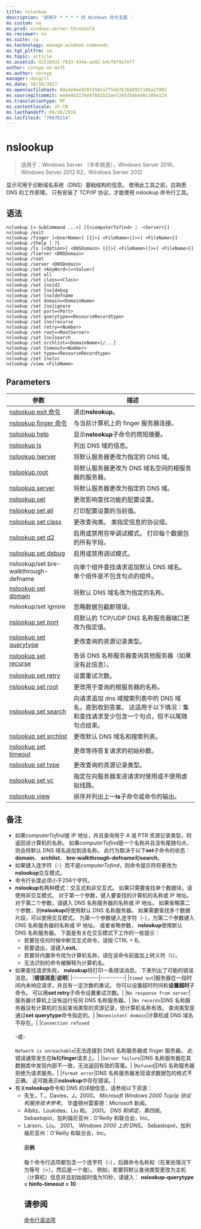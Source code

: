 ```yaml
---
title: nslookup
description: '适用于 * * * * 的 Windows 命令主题 '
ms.custom: na
ms.prod: windows-server-threshold
ms.reviewer: na
ms.suite: na
ms.technology: manage-windows-commands
ms.tgt_pltfrm: na
ms.topic: article
ms.assetid: 41516932-7833-434a-aa92-b4cf0f9a7ef7
author: coreyp-at-msft
ms.author: coreyp
manager: dongill
ms.date: 10/16/2017
ms.openlocfilehash: 84e3e9ee920f458ca775dd7b76d892f10ba2f992
ms.sourcegitcommit: ee8e0b217be6f6b2532ee7265fb4be00c106e124
ms.translationtype: MT
ms.contentlocale: zh-CN
ms.lasthandoff: 09/10/2019
ms.locfileid: "70878114"
---
```

# <a name="nslookup"></a>nslookup

>适用于：Windows Server （半年频道），Windows Server 2016，Windows Server 2012 R2，Windows Server 2012

显示可用于诊断域名系统（DNS）基础结构的信息。 使用此工具之前，应熟悉 DNS 的工作原理。 只有安装了 TCP/IP 协议，才能使用 nslookup 命令行工具。
## <a name="syntax"></a>语法

```
nslookup [<-SubCommand ...>] [{<computerTofind> | -<Server>}]
nslookup /exit
nslookup /finger [<UserName>] [{[>] <FileName>|[>>] <FileName>}]
nslookup /{help | ?}
nslookup /ls [<Option>] <DNSDomain> [{[>] <FileName>|[>>] <FileName>}]
nslookup /lserver <DNSDomain> 
nslookup /root 
nslookup /server <DNSDomain>
nslookup /set <KeyWord>[=<Value>]
nslookup /set all 
nslookup /set class=<Class>
nslookup /set [no]d2
nslookup /set [no]debug
nslookup /set [no]defname
nslookup /set domain=<DomainName>
nslookup /set [no]ignore
nslookup /set port=<Port>
nslookup /set querytype=<ResourceRecordtype>
nslookup /set [no]recurse
nslookup /set retry=<Number>
nslookup /set root=<RootServer>
nslookup /set [no]search
nslookup /set srchlist=<DomainName>[/...]
nslookup /set timeout=<Number>
nslookup /set type=<ResourceRecordtype>
nslookup /set [no]vc
nslookup /view <FileName>
```

## <a name="parameters"></a>Parameters

|                       参数                       |                                                                                                         描述                                                                                                         |
|-------------------------------------------------------|-----------------------------------------------------------------------------------------------------------------------------------------------------------------------------------------------------------------------------|
|   [nslookup exit 命令](nslookup-exit-command.md)   |                                                                                                     退出**nslookup**。                                                                                                     |
| [nslookup finger 命令](nslookup-finger-command.md) |                                                                                  与当前计算机上的 finger 服务器连接。                                                                                   |
|           [nslookup help](nslookup-help.md)           |                                                                                    显示**nslookup**子命令的简短摘要。                                                                                    |
|             [nslookup ls](nslookup-ls.md)             |                                                                                             列出 DNS 域的信息。                                                                                             |
|        [nslookup lserver](nslookup-lserver.md)        |                                                                                   将默认服务器更改为指定的 DNS 域。                                                                                   |
|           [nslookup root](nslookup-root.md)           |                                                                     将默认服务器更改为 DNS 域名空间的根服务器的服务器。                                                                     |
|         [nslookup server](nslookup-server.md)         |                                                                                   将默认服务器更改为指定的 DNS 域。                                                                                   |
|            [nslookup set](nslookup-set.md)            |                                                                              更改影响查找功能的配置设置。                                                                               |
|        [nslookup set all](nslookup-set-all.md)        |                                                                                  打印配置设置的当前值。                                                                                   |
|      [nslookup set class](nslookup-set-class.md)      |                                                                     更改查询类。 类指定信息的协议组。                                                                     |
|         [nslookup set d2](nslookup-set-d2.md)         |                                                                     启用或禁用穷举调试模式。 打印每个数据包的所有字段。                                                                      |
|      [nslookup set debug](nslookup-set-debug.md)      |                                                                                               启用或禁用调试模式。                                                                                               |
|                 nslookup/set bre-walkthrough-defname                 |                                            向单个组件查找请求追加默认 DNS 域名。 单个组件是不包含句点的组件。                                            |
|     [nslookup set domain](nslookup-set-domain.md)     |                                                                                 将默认 DNS 域名改为指定的名称。                                                                                  |
|                 nslookup/set ignore                  |                                                                                              忽略数据包截断错误。                                                                                              |
|       [nslookup set port](nslookup-set-port.md)       |                                                                          将默认的 TCP/UDP DNS 名称服务器端口更改为指定值。                                                                           |
|  [nslookup set querytype](nslookup-set-querytype.md)  |                                                                                       更改查询的资源记录类型。                                                                                       |
|    [nslookup set recurse](nslookup-set-recurse.md)    |                                                                    告诉 DNS 名称服务器查询其他服务器（如果没有此信息）。                                                                    |
|      [nslookup set retry](nslookup-set-retry.md)      |                                                                                                 设置重试次数。                                                                                                 |
|       [nslookup set root](nslookup-set-root.md)       |                                                                                    更改用于查询的根服务器的名称。                                                                                    |
|     [nslookup set search](nslookup-set-search.md)     | 向请求追加 dns 域搜索列表中的 DNS 域名，直到收到答案。 这适用于以下情况：集和查找请求至少包含一个句点，但不以尾随句点结束。 |
|   [nslookup set srchlist](nslookup-set-srchlist.md)   |                                                                                    更改默认 DNS 域名和搜索列表。                                                                                     |
|    [nslookup set timeout](nslookup-set-timeout.md)    |                                                                           更改等待答复请求的初始秒数。                                                                           |
|       [nslookup set type](nslookup-set-type.md)       |                                                                                       更改查询的资源记录类型。                                                                                       |
|         [nslookup set vc](nslookup-set-vc.md)         |                                                                     指定在向服务器发送请求时使用或不使用虚拟线路。                                                                      |
|           [nslookup view](nslookup-view.md)           |                                                                          排序并列出上一**ls**子命令或命令的输出。                                                                          |

## <a name="remarks"></a>备注
- 如果*computerTofind*是 IP 地址，并且查询用于 A 或 PTR 资源记录类型，则返回该计算机的名称。 如果*computerTofind*是一个名称并且没有尾随句点，则会将默认 DNS 域名追加到该名称。 此行为取决于以下**set**子命令的状态： **domain**、 **srchlist**、 **bre-walkthrough-defname**和**search**。
- 如果键入连字符（-）而不是*computerTofind*，则命令提示符将更改为**nslookup**交互模式。
- 命令行长度必须小于256个字符。
- **nslookup**有两种模式：交互式和非交互式。
  如果只需要查找单个数据块，请使用非交互模式。 对于第一个参数，键入要查找的计算机的名称或 IP 地址。 对于第二个参数，请键入 DNS 名称服务器的名称或 IP 地址。 如果省略第二个参数，则**nslookup**将使用默认 DNS 名称服务器。
  如果需要查找多个数据片段，可以使用交互模式。 为第一个参数键入连字符（-），为第二个参数键入 DNS 名称服务器的名称或 IP 地址。 或者省略参数， **nslookup**使用默认 DNS 名称服务器。 下面是有关在交互模式下工作的一些提示：
  -   若要在任何时候中断交互式命令，请按 CTRL + B。
  -   若要退出，请键入**exit**。
  -   若要将内置命令视为计算机名称，请在该命令前面加上转义符（\\）。
  -   无法识别的命令被解释为计算机名。
- 如果查找请求失败， **nslookup**将打印一条错误消息。 下表列出了可能的错误消息。
  |**错误消息**|**说明**|
  |-----------|----------|
  |`timed out`|服务器在一段时间内未响应请求，并且有一定次数的重试。 你可以设置超时时间和**设置超时**子命令。 可以用**set retry**子命令设置重试次数。|
  |`No response from server`|服务器计算机上没有运行任何 DNS 名称服务器。|
  |`No records`|DNS 名称服务器没有计算机的当前查询类型的资源记录，但计算机名称有效。 查询类型是通过**set querytype**命令指定的。|
  |`Nonexistent domain`|计算机或 DNS 域名不存在。|
  |`Connection refused`<br /><br />-或-<br /><br />`Network is unreachable`|无法连接到 DNS 名称服务器或 finger 服务器。 此错误通常发生在**ls**和**finger**请求上。|
  |`Server failure`|DNS 名称服务器在其数据库中发现内部不一致，无法返回有效的答案。|
  |`Refused`|DNS 名称服务器拒绝为请求服务。|
  |`format error`|DNS 名称服务器发现请求数据包的格式不正确。 这可能表示**nslookup**中存在错误。|
- 有关**nslookup**命令和 DNS 的详细信息，请参阅以下资源：
  - 先生，T.，Davies，J。2000。 *Microsoft Windows 2000 Tcp/ip 协议和服务技术参考*。 华盛顿州雷蒙德：Microsoft 新闻。
  - Albitz、Loukides、Liu 和。 2001。 *DNS 和绑定，第四版*。 Sebastopol，加利福尼亚州：O'Reilly 和联合会，Inc。
  - Larson、Liu。 2001。 *Windows 2000 上的 DNS*。 Sebastopol，加利福尼亚州：O'Reilly 和联合会，Inc。
    #### <a name="examples"></a>示例
    每个命令行选项都包含一个连字符（-），后跟命令名称和（在某些情况下为等号（=），然后是一个值）。 例如，若要将默认查询类型更改为主机（计算机）信息并且初始超时值为10秒，请键入： **nslookup-querytype = hinfo-timeout = 10**
    ## <a name="see-also"></a>请参阅
    [命令行语法项](command-line-syntax-key.md)
